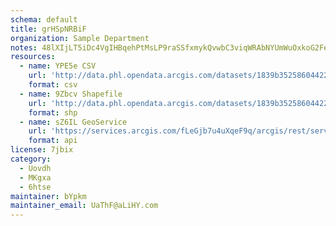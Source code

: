 ```yaml
---
schema: default
title: grHSpNRBiF 
organization: Sample Department 
notes: 48lXIjLT5iDc4VgIHBqehPtMsLP9raSSfxmykQvwbC3viqWRAbNYUmWuOxkoG2FeroMNj6VFRZ9QJpzhps8XwGdA B6U0aYHKZ2E 
resources:
  - name: YPE5e CSV
    url: 'http://data.phl.opendata.arcgis.com/datasets/1839b35258604422b0b520cbb668df0d_0.csv'
    format: csv
  - name: 9Zbcv Shapefile
    url: 'http://data.phl.opendata.arcgis.com/datasets/1839b35258604422b0b520cbb668df0d_0.zip'
    format: shp
  - name: sZ6IL GeoService
    url: 'https://services.arcgis.com/fLeGjb7u4uXqeF9q/arcgis/rest/services/Air_Monitoring_Stations/FeatureServer/0/query'
    format: api
license: 7jbix 
category:
  - Uovdh 
  - MKgxa 
  - 6htse 
maintainer: bYpkm  
maintainer_email: UaThF@aLiHY.com
---
```

